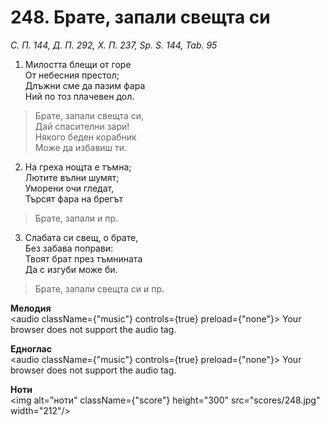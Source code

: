 # 248. Брате, запали свещта си

_С. П. 144, Д. П. 292, Х. П. 237, Sp. S. 144, Tab. 95_

1. Милостта блещи от горе  
От небесния престол;  
Длъжни сме да пазим фара  
Ний по тоз плачевен дол.  

> Брате, запали свещта си,  
> Дай спасителни зари!  
> Някого беден корабник  
> Може да избавиш ти.  

2. На греха нощта е тъмна;  
Лютите вълни шумят;  
Уморени очи гледат,  
Търсят фара на брегът  

> Брате, запали и пр.  

3. Слабата си свещ, о брате,  
Без забава поправи:  
Твоят брат през тъмнината  
Да с изгуби може би.  

> Брате, запали свещта си и пр.

**Мелодия**  
<audio className={"music"} controls={true} preload={"none"}>
    <source src="mp3/248.mp3" type="audio/mpeg"/>
    Your browser does not support the audio tag.
</audio>

**Едноглас**  
<audio className={"music"} controls={true} preload={"none"}>
    <source src="transp/248.mp3" type="audio/mpeg"/>
    Your browser does not support the audio tag.
</audio>

**Ноти**  
<img alt="ноти" className={"score"} height="300" src="scores/248.jpg" width="212"/>
